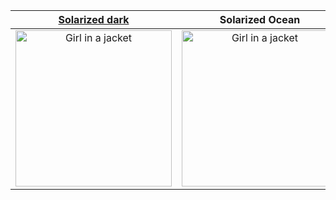 [Solarized dark](https://teknoloji.org/opencv-kutuphanesi-ile-mutluluk-detektoru-gelistirmek/) |  Solarized Ocean
:-------------------------:|:-------------------------:
<img src="https://i.pinimg.com/originals/ee/e7/5d/eee75d6e875e7e205a1394aaa96fad12.png" alt="Girl in a jacket" width="250" height="250"> |  <img src="https://i.pinimg.com/originals/ee/e7/5d/eee75d6e875e7e205a1394aaa96fad12.png" alt="Girl in a jacket" width="250" height="250">
